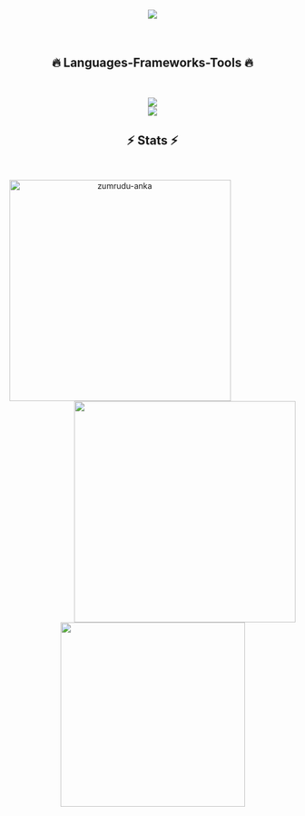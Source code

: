 <h1 align="center">
  <a href="https://git.io/typing-svg">
    <img src="https://readme-typing-svg.herokuapp.com/?lines=Hi+There!+👋;+Myself+ViveK!;&center=true&size=30">
  </a>
</h1>


<br/>


<h2 align="center">🔥 Languages-Frameworks-Tools 🔥</h2>
<br>
<p align="center">
  <a href="#">
    <img src="https://skillicons.dev/icons?i=git,github,java,javascript,html,css,sass,bootstrap,tailwind" /> <br/>
    <img src="https://skillicons.dev/icons?i=netlify,linux,vscode,discord,idea,linkedin,nodejs" />

  </a>
</p>


<h2 align="center">⚡ Stats ⚡</h2>
<br>
<p align=center>
  <div align=center>
    <a href="#" title="Go to Source">
      <img align="left" width=390 src="https://github-readme-streak-stats.herokuapp.com/?user=GitsOfVivek&theme=react&border=61dafb&hide_border=true" alt="zumrudu-anka" />
    </a>
    <a href="#" title="Go to Source">
      <img align="right" width=390 src="https://github-readme-stats.vercel.app/api?username=GitsOfVivek&show_icons=true&theme=react&border_color=61dafb&hide_border=true" />
    </a>
  </div>
  <br><br><br><br><br><br><br><br><br>
  <div align=center>
    <a href="#">
      <img width=325 align="center" src="https://github-readme-stats.vercel.app/api/top-langs/?username=GitsOfVivek&hide=c%23,powershell,Mathematica,Ruby,Objective-C,Objective-C%2b%2b,Cuda&title_color=61dafb&text_color=ffffff&icon_color=61dafb&bg_color=20232a&langs_count=8&layout=compact&border_color=61dafb&hide_border=true" />
    </a>
  </div>
  <br>
  <br>
  <br>
</p>
